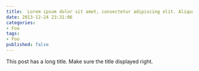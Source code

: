 ```yaml
---
title:  Lorem ipsum dolor sit amet, consectetur adipiscing elit. Aliquam justo turpis, tincidunt ac convallis id.
date: 2013-12-24 23:31:06
categories:
- Foo
tags:
- Foo
published: false
---
```


This post has a long title. Make sure the title displayed right.
